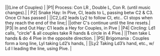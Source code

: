 ||(Line of Couples) |
|P1| Process: Con LR , Double L, Con R.  (until music changes).|
| P2| Snake Hay: In Pive, CI, leads to L, passing betw C2 & C3. Once CI has passed |
||C2,Ld2 leads Ly2 to follow CI, etc.. CI stops when they reach the end of the line;| 
||other C's continue until the line resets.|
|P3| In and Out Hay: C1 leads a Hey for Couples, in Pive |
|P4| Circling: Ld1 calls, "circle" & all couples take R hands & circle in 4 Pive.| 
||Then take L hands & do 4 Pive in the opposite direction. |
|P5| Brigomania : Couples form a long line, LyI taking Ld2’s hands, |
||Ly2 Taking Ld3’s hand, etc., w/ Ld I leading the line, using Pive. |
